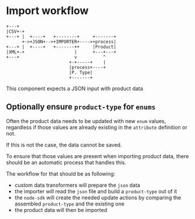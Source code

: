 # Import workflow

```
+---+
|CSV+-+
+---+ |  +----+   +--------+     +-------+
      +->+JSON+-->+IMPORTER+---->+process|
+---+ |  +----+   +-------++     |Product|
|XML+-+                   |      +---+---+
+---+                     v          ^
                        +-+-----+    |
                        |process+----+
                        |P. Type|
                        +-------+
```

This component expects a JSON input with product data

## Optionally ensure `product-type` for `enums`

Often the product data needs to be updated with new `enum` values, regardless if those values are already existing in the `attribute` definition or not.

If this is not the case, the data cannot be saved.

To ensure that those values are present when importing product data, there should be an automatic process that handles this.

The workflow for that should be as following:

- custom data transformers will prepare the `json` data
- the importer will read the `json` file and build a `product-type` out of it
- the `node-sdk` will create the needed update actions by comparing the assembled `product-type` and the existing one
- the product data will then be imported
